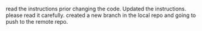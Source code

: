 read the instructions prior changing the code. 
Updated the instructions. please read it carefully.
created a new branch in the local repo and going to push to the remote repo.
